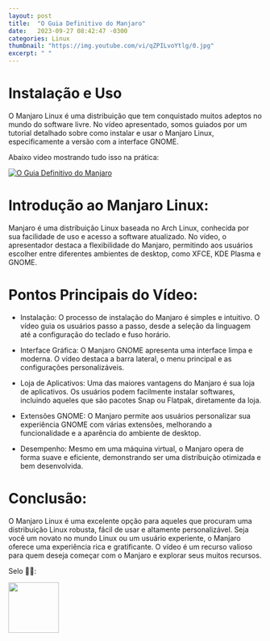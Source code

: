 ```yaml
---
layout: post
title:  "O Guia Definitivo do Manjaro"
date:   2023-09-27 08:42:47 -0300
categories: Linux
thumbnail: "https://img.youtube.com/vi/qZPILvoYtlg/0.jpg"
excerpt: " "
---
```


# Instalação e Uso

O Manjaro Linux é uma distribuição que tem conquistado muitos adeptos no mundo do software livre. No vídeo apresentado, somos guiados por um tutorial detalhado sobre como instalar e usar o Manjaro Linux, especificamente a versão com a interface GNOME.

Abaixo video mostrando tudo isso na prática:

[![O Guia Definitivo do Manjaro](https://img.youtube.com/vi/qZPILvoYtlg/0.jpg)](https://youtu.be/qZPILvoYtlg)

# Introdução ao Manjaro Linux:

Manjaro é uma distribuição Linux baseada no Arch Linux, conhecida por sua facilidade de uso e acesso a software atualizado. No vídeo, o apresentador destaca a flexibilidade do Manjaro, permitindo aos usuários escolher entre diferentes ambientes de desktop, como XFCE, KDE Plasma e GNOME.

# Pontos Principais do Vídeo:

- Instalação: O processo de instalação do Manjaro é simples e intuitivo. O vídeo guia os usuários passo a passo, desde a seleção da linguagem até a configuração do teclado e fuso horário.
    
- Interface Gráfica: O Manjaro GNOME apresenta uma interface limpa e moderna. O vídeo destaca a barra lateral, o menu principal e as configurações personalizáveis.
    
- Loja de Aplicativos: Uma das maiores vantagens do Manjaro é sua loja de aplicativos. Os usuários podem facilmente instalar softwares, incluindo aqueles que são pacotes Snap ou Flatpak, diretamente da loja.
    
- Extensões GNOME: O Manjaro permite aos usuários personalizar sua experiência GNOME com várias extensões, melhorando a funcionalidade e a aparência do ambiente de desktop.
    
- Desempenho: Mesmo em uma máquina virtual, o Manjaro opera de forma suave e eficiente, demonstrando ser uma distribuição otimizada e bem desenvolvida.

# Conclusão:

O Manjaro Linux é uma excelente opção para aqueles que procuram uma distribuição Linux robusta, fácil de usar e altamente personalizável. Seja você um novato no mundo Linux ou um usuário experiente, o Manjaro oferece uma experiência rica e gratificante. O vídeo é um recurso valioso para quem deseja começar com o Manjaro e explorar seus muitos recursos.

Selo 🧙‍♂️:

[<img src="https://avatars.githubusercontent.com/u/117866866?v=4" width="100" height="100">](https://github.com/Linhares015)
